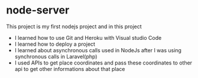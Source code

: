 # node-server
This project is my first nodejs project and in this project
- I learned how to use Git and Heroku with Visual studio Code
- I learned how to deploy a project
- I learned about asynchronous calls used in NodeJs after I was using synchronous calls in Laravel(php)
- I used APIs to get place coordinates and pass these coordinates to other api to get other informations about that place
